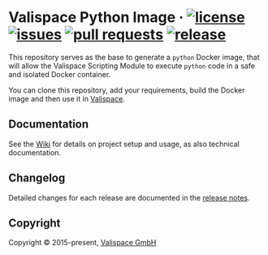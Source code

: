 # Valispace Python Image &middot; [![license](https://img.shields.io/github/license/valispace/valifn-python?style=plastic)](LICENSE) [![issues](https://img.shields.io/github/issues/valispace/valifn-python?style=plastic)](https://github.com/valispace/valifn-python/issues) [![pull requests](https://img.shields.io/github/issues-pr/valispace/valifn-python?style=plastic)](https://github.com/valispace/valifn-python/pulls) [![release](https://img.shields.io/github/v/release/valispace/valifn-python?include_prereleases&style=plastic)](https://github.com/valispace/valifn-python/releases)

This repository serves as the base to generate a `python` Docker image, that will allow the Valispace Scripting Module to execute `python` code in a safe and isolated Docker container.

You can clone this repository, add your requirements, build the Docker image and then use it in [Valispace](https://github.com/valispace).


## Documentation

See the [Wiki](https://github.com/valispace/valifn-python/wiki) for details on project setup and usage, as also technical documentation.


## Changelog

Detailed changes for each release are documented in the [release notes](https://github.com/valispace/valifn-python/releases).


## Copyright

Copyright &copy; 2015-present, [Valispace GmbH](https://www.valispace.com/about-us/)
